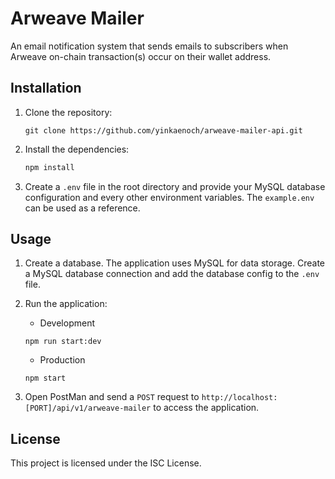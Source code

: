 # Arweave Mailer

An email notification system that sends emails to subscribers when Arweave on-chain transaction(s) occur on their wallet address.

## Installation

1. Clone the repository:

   ```
   git clone https://github.com/yinkaenoch/arweave-mailer-api.git
   ```

2. Install the dependencies:

   ```bash
   npm install
   ```

3. Create a `.env` file in the root directory and provide your MySQL database configuration and every other environment variables. The `example.env` can be used as a reference.

## Usage

1. Create a database. The application uses MySQL for data storage. Create a MySQL database connection and add the database config to the `.env` file.

2. Run the application:

   - Development

   ```
   npm run start:dev
   ```

   - Production

   ```
   npm start
   ```

3. Open PostMan and send a `POST` request to `http://localhost:[PORT]/api/v1/arweave-mailer` to access the application.

## License

This project is licensed under the ISC License.
